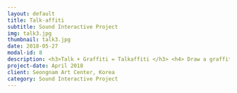 ```yaml
---
layout: default
title: Talk-affiti
subtitle: Sound Interactive Project
img: talk3.jpg
thumbnail: talk3.jpg
date: 2018-05-27
modal-id: 8
description: <h3>Talk + Graffiti = Talkaffiti </h3> <h4> Draw a graffiti with your voice.</h4> <br> <h4>The procedure =</h4><b> <li>A person speaks at a microphone. <li> A computer analyzes the FREQUENCY and the AMPLITUDE of the voice. <li> The computer translates the frequency and the amplitude of the voice into different COLOR and SIZE of a brush.</b></li><br> <p>  <div class="embed-responsive embed-responsive-16by9"><iframe src="https://www.youtube.com/embed/uR2GR7LTV10?rel=0" frameborder="0" allow="autoplay; encrypted-media" allowfullscreen></iframe></div></p> <p>--------------------------------------------------------------------------------<br><b>Making Process</b><br>Programming colors to change as the frequency and amplitude of voice change.<br> --------------------------------------------------------------------------------<br>  <br> <p>  <div class="embed-responsive embed-responsive-16by9">  <iframe src="https://player.vimeo.com/video/291437047" frameborder="0" webkitallowfullscreen mozallowfullscreen allowfullscreen> </iframe></div><br></p> <br> ------------------------------------------------------------------------------------------------<br><b>Installation video</b> <br>------------------------------------------------------------------------------------------------<p> <div class="embed-responsive embed-responsive-16by9"><iframe src="https://player.vimeo.com/video/291437417" frameborder="0" webkitallowfullscreen mozallowfullscreen allowfullscreen> </iframe></div></p>
project-date: April 2018
client: Seongnam Art Center, Korea
category: Sound Interactive Project
---
```

